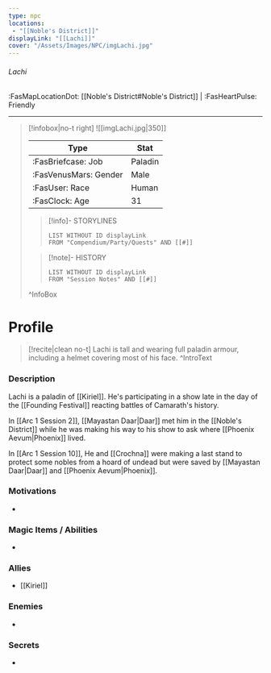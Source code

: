 ```yaml
---
type: npc
locations:
 - "[[Noble's District]]"
displayLink: "[[Lachi]]"
cover: "/Assets/Images/NPC/imgLachi.jpg"
---
```

###### Lachi
<span class="sub2">:FasMapLocationDot: [[Noble's District#Noble's District]] | :FasHeartPulse: Friendly </span>
___

> [!infobox|no-t right]
> ![[imgLachi.jpg|350]]
>
> | Type | Stat |
> | ---- | ---- |
> | :FasBriefcase: Job | Paladin |
> | :FasVenusMars: Gender | Male |
> | :FasUser: Race | Human |
> | :FasClock: Age | 31 |
>
>> [!info]- STORYLINES
>>```dataview
>>LIST WITHOUT ID displayLink
>>FROM "Compendium/Party/Quests" AND [[#]]
>
>>[!note]- HISTORY
>>```dataview
>>LIST WITHOUT ID displayLink
>>FROM "Session Notes" AND [[#]]
>
>^InfoBox

# Profile

> [!recite|clean no-t]
>	Lachi is tall and wearing full paladin armour, including a helmet covering most of his face.
>^IntroText

### Description
Lachi is a paladin of [[Kiriel]]. He's participating in a show late in the day of the [[Founding Festival]] reacting battles of Camarath's history.

In [[Arc 1 Session 2]], [[Mayastan Daar|Daar]] met him in the [[Noble's District]] while he was making his way to his show to ask where [[Phoenix Aevum|Phoenix]] lived.

In [[Arc 1 Session 10]], He and [[Crochna]] were making a last stand to protect some nobles from a hoard of undead but were saved by [[Mayastan Daar|Daar]] and [[Phoenix Aevum|Phoenix]]. 

### Motivations
- 

### Magic Items / Abilities
- 

### Allies
- [[Kiriel]]

### Enemies
- 

### Secrets
- 